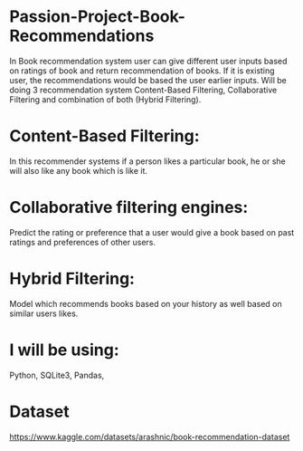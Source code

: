 # Passion-Project-Book-Recommendations

In Book recommendation system user can give different user inputs based on ratings of book and return recommendation of books. If it is existing user, the recommendations would be based the user earlier inputs.
Will be doing 3 recommendation system Content-Based Filtering, Collaborative Filtering and combination of both (Hybrid Filtering).
  # Content-Based Filtering:
In this recommender systems if a person likes a particular book, he or she will also like any book which is like it. 
  # Collaborative filtering engines: 
Predict the rating or preference that a user would give a book based on past ratings and preferences of other users.
  # Hybrid Filtering: 
Model which recommends books based on your history as well based on similar users likes.

# I will be using:
Python,
SQLite3,
Pandas,

# Dataset 
https://www.kaggle.com/datasets/arashnic/book-recommendation-dataset
